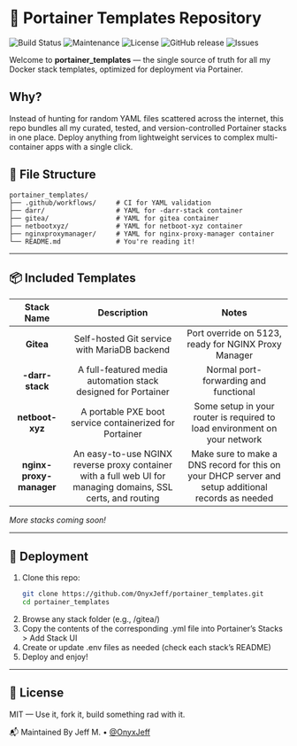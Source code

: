 # 🚢 Portainer Templates Repository

![Build Status](https://github.com/OnyxJeff/portainer_templates/actions/workflows/validate-compose.yml/badge.svg)
![Maintenance](https://img.shields.io/maintenance/yes/2025.svg)
![License](https://img.shields.io/badge/license-MIT-green.svg)
![GitHub release](https://img.shields.io/github/v/release/OnyxJeff/portainer_templates)
![Issues](https://img.shields.io/github/issues/OnyxJeff/portainer_templates)

Welcome to **portainer_templates** — the single source of truth for all my Docker stack templates, optimized for deployment via Portainer.

## Why?

Instead of hunting for random YAML files scattered across the internet, this repo bundles all my curated, tested, and version-controlled Portainer stacks in one place. Deploy anything from lightweight services to complex multi-container apps with a single click.

## 📁 File Structure
```text
portainer_templates/
├── .github/workflows/     # CI for YAML validation
├── darr/                  # YAML for -darr-stack container
├── gitea/                 # YAML for gitea container
├── netbootxyz/            # YAML for netboot-xyz container
├── nginxproxymanager/     # YAML for nginx-proxy-manager container
└── README.md              # You're reading it!
```
---

## 📦 Included Templates

| Stack Name | Description                          | Notes                     |
|:---:       |:---:                                 |:---:                      |
| **Gitea**  | Self-hosted Git service with MariaDB backend | Port override on 5123, ready for NGINX Proxy Manager |
| **-darr-stack** | A full-featured media automation stack designed for Portainer | Normal port-forwarding and functional |
| **netboot-xyz** | A portable PXE boot service containerized for Portainer | Some setup in your router is required to load environment on your network |
| **nginx-proxy-manager** | An easy-to-use NGINX reverse proxy container with a full web UI for managing domains, SSL certs, and routing | Make sure to make a DNS record for this on your DHCP server and setup additional records as needed |

*More stacks coming soon!*

---

## 🚀 Deployment

1. Clone this repo:
   ```bash
   git clone https://github.com/OnyxJeff/portainer_templates.git
   cd portainer_templates
   ```
2. Browse any stack folder (e.g., /gitea/)
3. Copy the contents of the corresponding .yml file into Portainer’s Stacks > Add Stack UI
4. Create or update .env files as needed (check each stack’s README)
5. Deploy and enjoy!

---

## 📜 License
MIT — Use it, fork it, build something rad with it.

📬 Maintained By
Jeff M. • [@OnyxJeff](https://www.github.com/onyxjeff)